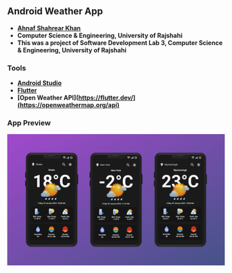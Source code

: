 ## Android Weather App
- **[Ahnaf Shahrear Khan](https://github.com/ahnafshahrear)**
- **Computer Science & Engineering, University of Rajshahi**
- **This was a project of Software Development Lab 3, Computer Science & Engineering, University of Rajshahi**

  
### Tools
- **[Android Studio](https://developer.android.com/studio)**
- **[Flutter](https://flutter.dev/)**
- **[Open Weather API](https://flutter.dev/](https://openweathermap.org/api)**


### App Preview
![](App_Preview.png)